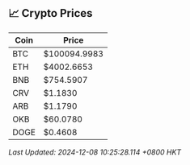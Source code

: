 ## 📈 Crypto Prices

| Coin | Price |
| ---- | ----- |
| BTC | $100094.9983 |
| ETH | $4002.6653 |
| BNB | $754.5907 |
| CRV | $1.1830 |
| ARB | $1.1790 |
| OKB | $60.0780 |
| DOGE | $0.4608 |

_Last Updated: 2024-12-08 10:25:28.114 +0800 HKT_